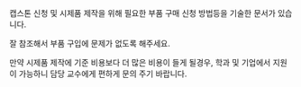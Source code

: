 캡스톤 신청 및 시제품 제작을 위해 필요한 부품 구매 신청 방법등을 기술한 문서가 있습니다.

잘 참조해서 부품 구입에 문제가 없도록 해주세요.

만약 시제품 제작에 기준 비용보다 더 많은 비용이 들게 될경우, 학과 및 기업에서 지원이 가능하니 담당 교수에게 편하게 문의 주기 바랍니다.
